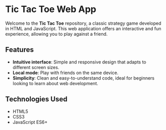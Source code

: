 # Tic Tac Toe Web App

Welcome to the **Tic Tac Toe** repository, a classic strategy game developed in HTML and JavaScript. This web application offers an interactive and fun experience, allowing you to play against a friend.

## Features

- **Intuitive interface**: Simple and responsive design that adapts to different screen sizes.
- **Local mode**: Play with friends on the same device.
- **Simplicity**: Clean and easy-to-understand code, ideal for beginners looking to learn about web development.

## Technologies Used

- HTML5
- CSS3
- JavaScript ES6+
